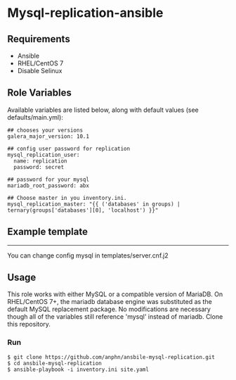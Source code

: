 # Mysql-replication-ansible

## Requirements

* Ansible
* RHEL/CentOS 7
* Disable Selinux
## Role Variables

Available variables are listed below, along with default values (see defaults/main.yml):

```
## chooses your versions
galera_major_version: 10.1 

## config user password for replication
mysql_replication_user: 
  name: replication
  password: secret 

## password for your mysql
mariadb_root_password: abx

## Choose master in you inventory.ini.
mysql_replication_master: "{{ ('databases' in groups) | ternary(groups['databases'][0], 'localhost') }}"

```
## Example template

-------------------------
You can change config mysql in templates/server.cnf.j2

## Usage
This role works with either MySQL or a compatible version of MariaDB. On RHEL/CentOS 7+, the mariadb database engine was substituted as the default MySQL replacement package. No modifications are necessary though all of the variables still reference 'mysql' instead of mariadb.
Clone this repository.

### Run

    $ git clone https://github.com/anphn/ansbile-mysql-replication.git
    $ cd ansbile-mysql-replication
    $ ansible-playbook -i inventory.ini site.yaml 
